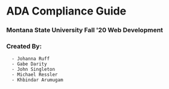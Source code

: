 # ADA Compliance Guide
### Montana State University Fall '20 Web Development
### Created By:
      - Johanna Ruff
      - Gabe Darity
      - John Singleton
      - Michael Ressler
      - Khbindar Arumugam



